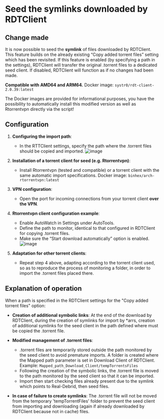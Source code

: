 # Seed the symlinks downloaded by RDTClient

## Change made

It is now possible to seed the **symlink** of files downloaded by RDTClient.
This feature builds on the already existing “Copy added torrent files” setting which has been revisited.
If this feature is enabled (by specifying a path in the settings), RDTClient will transfer the original .torrent files to a dedicated seed client.
If disabled, RDTClient will function as if no changes had been made.

**Compatible with AMD64 and ARM64.**
Docker image: `systr0/rdt-client-2.0.39:latest`

The Docker images are provided for informational purposes, you have the possibility to automatically install this modified version as well as Rtorrentvpn directly via the script!

## Configuration

1. **Configuring the import path**:
    - In the RTTClient settings, specify the path where the .torrent files should be copied and imported.
![image](https://github.com/systr0/rdt-client-2.0.39/assets/158838664/e27f08ba-f8b7-44e3-950d-b6acc8f40de2)

2. **Installation of a torrent client for seed (e.g. Rtorrentvpn)**:
    - Install Rtorrentvpn (tested and compatible) or a torrent client with the same automatic import specifications.
Docker image: `binhex/arch-rtorrentvpn:latest`

3. **VPN configuration**:
    - Open the port for incoming connections from your torrent client **over the VPN**.

4. **Rtorrentvpn client configuration example**:
    - Enable AutoWatch in Settings under AutoTools.
    - Define the path to monitor, identical to that configured in RDTClient for copying .torrent files.
    - Make sure the “Start download automatically” option is enabled.
![image](https://github.com/systr0/rdt-client-2.0.39/assets/158838664/f10a5814-72af-4c18-b579-ad8d3e708997)


5. **Adaptation for other torrent clients**:
    - Repeat step 4 above, adapting according to the torrent client used, so as to reproduce the process of monitoring a folder, in order to import the .torrent files placed there.

## Explanation of operation

When a path is specified in the RDTClient settings for the "Copy added torrent files" option:
- **Creation of additional symbolic links**: At the end of the download by RDTClient, during the creation of symlinks for import by *arrs, creation of additional symlinks for the seed client in the path defined where must be copied the .torrent file.

- **Modified management of .torrent files**:
   - .torrent files are temporarily stored outside the path monitored by the seed client to avoid premature imports.
A folder is created where the Mapped path parameter is set in Download Client of RDTClient.
Example: `Mapped_path_Download_Client/tempTorrentsFiles`
   - Following the creation of the symbolic links, the .torrent file is moved to the path monitored by the seed client so that it can be imported.
   - Import then start checking files already present due to the symlink which points to Real-Debrid, then seed files.
  
- **In case of failure to create symlinks**: The .torrent file will not be moved from the temporary 'tempTorrentFiles' folder to prevent the seed client from importing and downloading (again if already downloaded by RDTClient because not in cache) files.